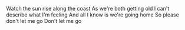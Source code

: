 Watch the sun rise along the coast
As we're both getting old
I can't describe what I'm feeling
And all I know is we're going home
So please don't let me go
Don't let me go
